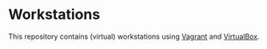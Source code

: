 # Workstations

<!--
TODO: core settings to vagrantuser file
TODO: all env settings to it
-->

This repository contains (virtual) workstations using [Vagrant] and [VirtualBox].

[Vagrant]: https://www.vagrantup.com/
[VirtualBox]: https://www.virtualbox.org/
